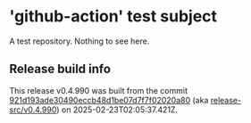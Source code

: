 # 'github-action' test subject

A test repository. Nothing to see here.


## Release build info

This release v0.4.990 was built from the commit [921d193ade30490eccb48d1be07d7f7f02020a80](https://github.com/kattecon/gh-release-test-ga/tree/921d193ade30490eccb48d1be07d7f7f02020a80) (aka [release-src/v0.4.990](https://github.com/kattecon/gh-release-test-ga/tree/release-src/v0.4.990)) on 2025-02-23T02:05:37.421Z.
        